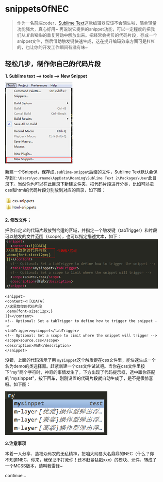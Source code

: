 snippetsOfNEC
=============

> 作为一名前端coder，[Sublime Text](http://www.sublimetext.com/)这款编辑器应该不会陌生啦，简单轻量功能强大，真心好用~ 再说说它提供的snippet功能，可以一定程度的把我们从*复制粘贴*的重复劳动中解放出来。把经常会拷贝的代码片段，存成一个snippet文件，然后借助触发键快速生成，这在提升编码效率方面可是杠杠的，也让你的开发工作瞬间有滋有味~

##  轻松几步，制作你自己的代码片段  ##

**1. Sublime text ——> tools ——> New Snippet**

![](https://raw.githubusercontent.com/lzf0402/snippetsOfNEC/master/show1.png)

新建一个Snippet，保存成`.sublime-snippet`后缀的文件，Sublime Text默认会保存到`C:\Users\yourname\AppData\Roaming\Sublime Text 2\Packages\User`此目录下。当然你也可以在此目录下新建文件夹，把代码片段进行分类，比如可以把css和html的代码片段分别放到对应的目录，如下图：

![](https://raw.githubusercontent.com/lzf0402/snippetsOfNEC/master/show2.png)


**2. 修改文件；**

把你自定义的代码片段放到合适的区域，并指定一个触发键（tabTrigger）和片段可以触发的文件范围（scope），也可以指定描述文本，如下：
![](https://raw.githubusercontent.com/lzf0402/snippetsOfNEC/master/show5.png)


    <snippet>
	<content><![CDATA[
	//这里放你的代码片段
	.demo{font-size:12px;}
	]]></content>
	<!-- Optional: Set a tabTrigger to define how to trigger the snippet -->
	<tabTrigger>mysinppet</tabTrigger>
	<!-- Optional: Set a scope to limit where the snippet will trigger -->
	<scope>source.css</scope>
	<description>测试</description>	
	</snippet>


没错，上面的代码演示了用 `mysinppet`这个触发键在css文件里，能快速生成一个名为demo的类选择器。赶紧新建一个css文件试试吧。当你在css文件里按下"my"两个字符时，神奇的事情发生了，下方出现了代码提示框，选中跟你匹配的"mysinppet"，按下回车，刚刚设置的代码片段就自动生成了，是不是很惊喜呀。如下图：

![](https://raw.githubusercontent.com/lzf0402/snippetsOfNEC/master/show3.png)


**3.注意事项**

本着一人分享、造福众码农的无私精神，把咱大网易大名鼎鼎的NEC（什么？你不知道NEC，你来，我保证不打死你！还不赶紧猛戳xxx）的模块、元件，转成了一个MCSS版本，请叫我雷锋~

continue...